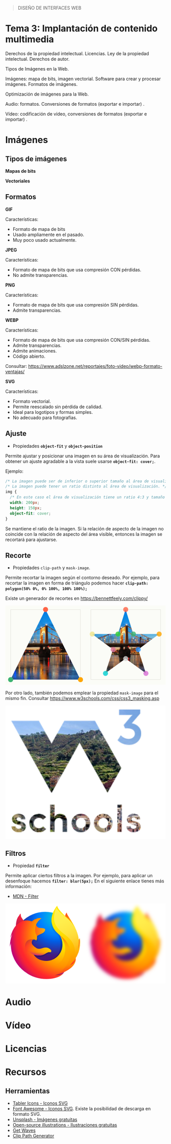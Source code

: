 > DISEÑO DE INTERFACES WEB

# Tema 3: Implantación de contenido multimedia  <!-- omit in toc -->



Derechos de la propiedad intelectual. Licencias. Ley de la propiedad intelectual. Derechos de autor.

Tipos de Imágenes en la Web.

Imágenes: mapa de bits, imagen vectorial. Software para crear y procesar imágenes. Formatos de imágenes.

Optimización de imágenes para la Web.

Audio: formatos. Conversiones de formatos (exportar e importar) .

Vídeo: codificación de vídeo, conversiones de formatos (exportar e importar) .


# Imágenes

## Tipos de imágenes

**Mapas de bits**

**Vectoriales**

## Formatos

**GIF**

Características:

- Formato de mapa de bits 
- Usado ampliamente en el pasado.
- Muy poco usado actualmente.

**JPEG**

Características:

- Formato de mapa de bits que usa compresión CON pérdidas.
- No admite transparencias.

**PNG**

Características:

- Formato de mapa de bits que usa compresión SIN pérdidas.
- Admite transparencias.

**WEBP**

Características:

- Formato de mapa de bits que usa compresión CON/SIN pérdidas.
- Admite transparencias.
- Admite animaciones.
- Código abierto.

Consultar: https://www.adslzone.net/reportajes/foto-video/webp-formato-ventajas/

**SVG**

Características:

- Formato vectorial.
- Permite reescalado sin pérdida de calidad.
- Ideal para logotipos y formas simples.
- No adecuado para fotografías.

 

## Ajuste

- Propiedades **`object-fit`** y **`object-position`**

Permite ajustar y posicionar una imagen en su área de visualización. Para obtener un ajuste agradable a la vista suele usarse **`object-fit: cover;`**.

Ejemplo:

```css
/* La imagen puede ser de inferior o superior tamaño al área de visualización. */
/* La imagen puede tener un ratio distinto al área de visualización. */
img {
  /* En este caso el área de visualización tiene un ratio 4:3 y tamaño 200x150 px */
  width: 200px;
  height: 150px;
  object-fit: cover;
}
```

Se mantiene el ratio de la imagen. Si la relación de aspecto de la imagen no coincide con la relación de aspecto del área visible, entonces la imagen se recortará para ajustarse.

## Recorte

- Propiedades `clip-path` y `mask-image`.

Permite recortar la imagen según el contorno deseado. 
Por ejemplo, para recortar la imagen en forma de triángulo podemos hacer **`clip-path: polygon(50% 0%, 0% 100%, 100% 100%);`**

Existe un generador de recortes en https://bennettfeely.com/clippy/

![Clip Path](assets/clip-path.png)

Por otro lado, también podemos emplear la propiedad `mask-image` para el mismo fin. Consultar https://www.w3schools.com/css/css3_masking.asp

![Mask Image](assets/mask-image.png)

## Filtros 
 
- Propiedad **`filter`**

Permite aplicar ciertos filtros a la imagen. Por ejemplo, para aplicar un desenfoque hacemos **`filter: blur(5px);`**
En el siguiente enlace tienes más información:

- [MDN - Filter](https://developer.mozilla.org/en-US/docs/Web/CSS/filter)

![Filter Blur](assets/filter-blur.png)

# Audio


# Vídeo


# Licencias



# Recursos

## Herramientas

- [Tabler Icons - Iconos SVG](https://tablericons.com/)
- [Font Awesome - Iconos SVG](https://fontawesome.com/search?o=r&m=free). Existe la posibilidad de descarga en formato SVG.
- [Unsplash - Imágenes gratuitas](https://unsplash.com/)
- [Open-source illustrations - Ilustraciones gratuitas](https://undraw.co/)
- [Get Waves](https://getwaves.io/)
- [Clip Path Generator](https://bennettfeely.com/clippy/)
